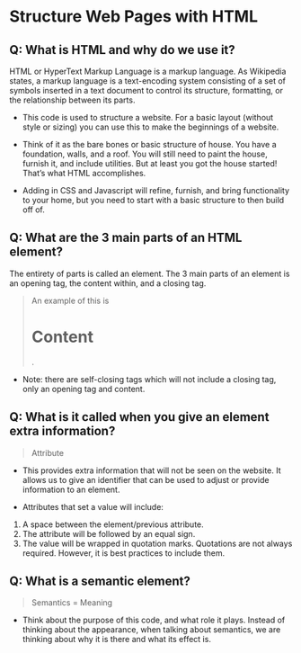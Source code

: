 # Structure Web Pages with HTML

## Q: What is HTML and why do we use it?

HTML or HyperText Markup Language is a markup language. As Wikipedia states, a markup language is a text-encoding system consisting of a set of symbols inserted in a text document to control its structure, formatting, or the relationship between its parts.

- This code is used to structure a website. For a basic layout (without style or sizing) you can use this to make the beginnings of a website.

- Think of it as the bare bones or basic structure of house. You have a foundation, walls, and a roof. You will still need to paint the house, furnish it, and include utilities. But at least you got the house started! That’s what HTML accomplishes.

- Adding in CSS and Javascript will refine, furnish, and bring functionality to your home, but you need to start with a basic structure to then build off of.

## Q: What are the 3 main parts of an HTML element?

The entirety of parts is called an element. The 3 main parts of an element is an opening tag, the content within, and a closing tag.

> An example of this is <h1>Content</h1>.

- Note: there are self-closing tags which will not include a closing tag, only an opening tag and content.

## Q: What is it called when you give an element extra information?

> Attribute

- This provides extra information that will not be seen on the website. It allows us to give an identifier that can be used to adjust or provide information to an element.

- Attributes that set a value will include:

1) A space between the element/previous attribute.
2) The attribute will be followed by an equal sign.
3) The value will be wrapped in quotation marks. Quotations are not always required. However, it is best practices to include them.

## Q: What is a semantic element?

> Semantics = Meaning 

- Think about the purpose of this code, and what role it plays. Instead of thinking about the appearance, when talking about semantics, we are thinking about why it is there and what its effect is.

